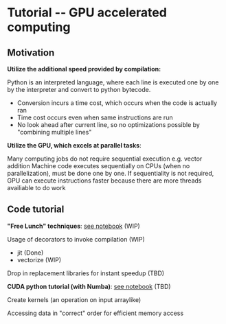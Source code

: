 # Tutorial -- GPU accelerated computing

## Motivation

**Utilize the additional speed provided by compilation:**

Python is an interpreted language, where each line is executed one by one by the interpreter and convert to python bytecode.
- Conversion incurs a time cost, which occurs when the code is actually ran
- Time cost occurs even when same instructions are run
- No look ahead after current line, so no optimizations possible by "combining multiple lines"


**Utilize the GPU, which excels at parallel tasks**:

Many computing jobs do not require sequential execution e.g. vector addition
Machine code executes sequentially on CPUs (when no parallelization), must be done one by one.
If sequentiality is not required, GPU can execute instructions faster because there are more threads availiable to do work

## Code tutorial

**"Free Lunch" techniques**: [see notebook](<free lunch.ipynb>) (WIP)

Usage of decorators to invoke compilation (WIP)
- jit (Done)
- vectorize (WIP)

Drop in replacement libraries for instant speedup (TBD)

**CUDA python tutorial (with Numba)**: [see notebook](<numba cuda kernel.ipynb>) (TBD)

Create kernels (an operation on input arraylike)

Accessing data in "correct" order for efficient memory access
